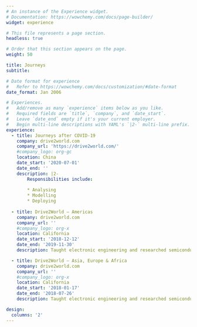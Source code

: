 ```yaml
---
# An instance of the Experience widget.
# Documentation: https://wowchemy.com/docs/page-builder/
widget: experience

# This file represents a page section.
headless: true

# Order that this section appears on the page.
weight: 50

title: Journeys
subtitle:

# Date format for experience
#   Refer to https://wowchemy.com/docs/customization/#date-format
date_format: Jan 2006

# Experiences.
#   Add/remove as many `experience` items below as you like.
#   Required fields are `title`, `company`, and `date_start`.
#   Leave `date_end` empty if it's your current employer.
#   Begin multi-line descriptions with YAML's `|2-` multi-line prefix.
experience:
  - title: Journeys after COVID-19
    company: drive2world.com
    company_url: 'https://drive2world.com/'
    #company_logo: org-gc
    location: China
    date_start: '2020-07-01'
    date_end: ''
    description: |2-
        Responsibilities include:
        
        * Analysing
        * Modelling
        * Deploying
        
  - title: Drive2World — Americas
    company: drive2world.com
    company_url: ''
    #company_logo: org-x
    location: California
    date_start: '2018-12-12'
    date_end: '2019-11-30'
    description: Taught electronic engineering and researched semiconductor physics.

  - title: Drive2World — Asia, Europe & Africa
    company: drive2world.com
    company_url: ''
    #company_logo: org-x
    location: California
    date_start: '2018-01-17'
    date_end: '2018-07-26'
    description: Taught electronic engineering and researched semiconductor physics.

design:
  columns: '2'
---
```

